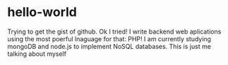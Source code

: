 # hello-world
Trying to get the gist of github. Ok I tried!
I write backend web aplications using the most poerful lnaguage for that: PHP! I am currently studying mongoDB and node.js to implement NoSQL databases.
This is just me talking about myself
